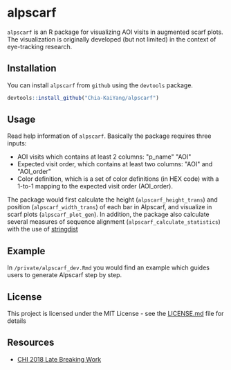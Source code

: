 # alpscarf

`alpscarf` is an R package for visualizing AOI visits in augmented scarf plots.
The visualization is originally developed (but not limited) in the context of eye-tracking research.

##  Installation

You can install `alpscarf` from `github` using the `devtools` package.

```r
devtools::install_github("Chia-KaiYang/alpscarf")
```
## Usage

Read help information of `alpscarf`. 
Basically the package requires three inputs:
* AOI visits which contains at least 2 columns: "p_name" "AOI"
* Expected visit order, which contains at least two columns: "AOI" and "AOI_order"
* Color definition, which is a set of color definitions (in HEX code) with a 1-to-1 mapping to the expected visit order (AOI_order). 

The package would first calculate the height (`alpscarf_height_trans`) and position (`alpscarf_width_trans`) of each bar in Alpscarf, and visualize in scarf plots (`alpscarf_plot_gen`). In addition, the package also calculate several measures of sequence alignment (`alpscarf_calculate_statistics`) with the use of [stringdist](https://github.com/markvanderloo/stringdist)

## Example

In `/private/alpscarf_dev.Rmd` you would find an example which guides users to generate Alpscarf step by step.

## License

This project is licensed under the MIT License - see the [LICENSE.md](LICENSE.md) file for details

## Resources

* [CHI 2018 Late Breaking Work](https://zpac.ch/chi2018/Alpscarf.pdf)
